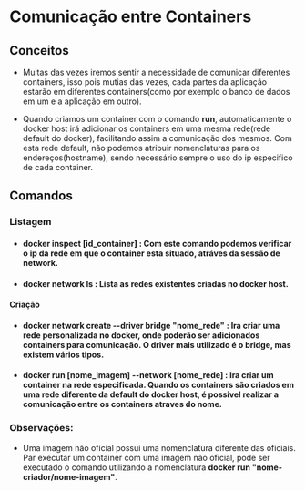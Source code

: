 # Comunicação entre Containers

## Conceitos

- Muitas das vezes iremos sentir a necessidade de comunicar diferentes containers, isso pois mutias das vezes, cada partes da aplicação estarão em diferentes containers(como por exemplo o banco de dados em um e a aplicação em outro).

- Quando criamos um container com o comando **run**, automaticamente o docker host irá adicionar os containers em uma mesma rede(rede default do docker), facilitando assim a comunicação dos mesmos. Com esta rede default, não podemos atribuir nomenclaturas para os endereços(hostname), sendo necessário sempre o uso do ip especifico de cada container.

## Comandos

### Listagem

- #### **docker inspect [id_container]** : Com este comando podemos verificar o ip da rede em que o container esta situado, atráves da sessão de network.

- #### **docker network ls** : Lista as redes existentes criadas no docker host.

#### Criação

- #### **docker network create --driver bridge "nome_rede"** : Ira criar uma rede personalizada no docker, onde poderão ser adicionados containers para comunicação. O driver mais utilizado é o bridge, mas existem vários tipos.

- #### **docker run [nome_imagem] --network [nome_rede]** : Ira criar um container na rede especificada. Quando os containers são criados em uma rede diferente da default do docker host, é possivel realizar a comunicação entre os containers atraves do nome.

### Observações:

- Uma imagem não oficial possui uma nomenclatura diferente das oficiais. Par executar um container com uma imagem não oficial, pode ser executado o comando utilizando a nomenclatura **docker run "nome-criador/nome-imagem"**.